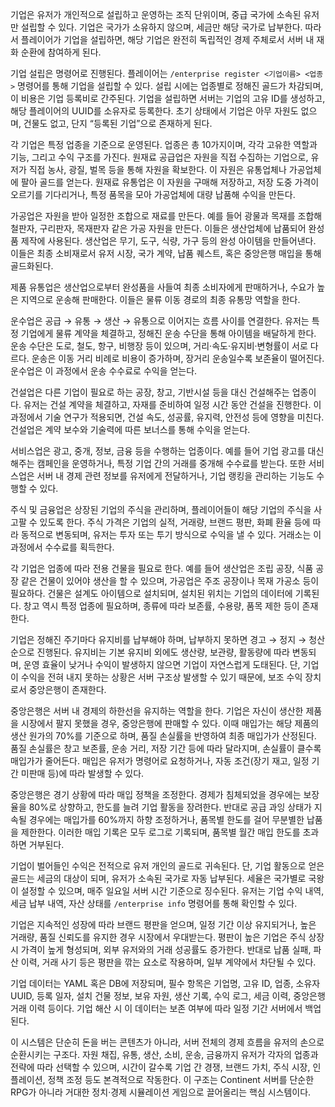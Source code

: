 기업은 유저가 개인적으로 설립하고 운영하는 조직 단위이며, 중급 국가에 소속된 유저만 설립할 수 있다. 기업은 국가가 소유하지 않으며, 세금만 해당 국가로 납부한다. 따라서 플레이어가 기업을 설립하면, 해당 기업은 완전히 독립적인 경제 주체로서 서버 내 재화 순환에 참여하게 된다.

기업 설립은 명령어로 진행된다. 플레이어는 `/enterprise register <기업이름> <업종>` 명령어를 통해 기업을 설립할 수 있다. 설립 시에는 업종별로 정해진 골드가 차감되며, 이 비용은 기업 등록비로 간주된다. 기업을 설립하면 서버는 기업의 고유 ID를 생성하고, 해당 플레이어의 UUID를 소유자로 등록한다. 초기 상태에서 기업은 아무 자원도 없으며, 건물도 없고, 단지 “등록된 기업”으로 존재하게 된다.

각 기업은 특정 업종을 기준으로 운영된다. 업종은 총 10가지이며, 각각 고유한 역할과 기능, 그리고 수익 구조를 가진다. 원재료 공급업은 자원을 직접 수집하는 기업으로, 유저가 직접 농사, 광질, 벌목 등을 통해 자원을 확보한다. 이 자원은 유통업체나 가공업체에 팔아 골드를 얻는다. 원재료 유통업은 이 자원을 구매해 저장하고, 저장 도중 가격이 오르기를 기다리거나, 특정 품목을 모아 가공업체에 대량 납품해 수익을 만든다.

가공업은 자원을 받아 일정한 조합으로 재료를 만든다. 예를 들어 광물과 목재를 조합해 철판자, 구리판자, 목재판자 같은 가공 자원을 만든다. 이들은 생산업체에 납품되어 완성품 제작에 사용된다. 생산업은 무기, 도구, 식량, 가구 등의 완성 아이템을 만들어낸다. 이들은 최종 소비재로서 유저 시장, 국가 계약, 납품 퀘스트, 혹은 중앙은행 매입을 통해 골드화된다.

제품 유통업은 생산업으로부터 완성품을 사들여 최종 소비자에게 판매하거나, 수요가 높은 지역으로 운송해 판매한다. 이들은 물류 이동 경로의 최종 유통망 역할을 한다.

운수업은 공급 → 유통 → 생산 → 유통으로 이어지는 흐름 사이를 연결한다. 유저는 특정 기업에게 물류 계약을 체결하고, 정해진 운송 수단을 통해 아이템을 배달하게 한다. 운송 수단은 도로, 철도, 항구, 비행장 등이 있으며, 거리·속도·유지비·변형률이 서로 다르다. 운송은 이동 거리 비례로 비용이 증가하며, 장거리 운송일수록 보존율이 떨어진다. 운수업은 이 과정에서 운송 수수료로 수익을 얻는다.

건설업은 다른 기업이 필요로 하는 공장, 창고, 기반시설 등을 대신 건설해주는 업종이다. 유저는 건설 계약을 체결하고, 자재를 준비하여 일정 시간 동안 건설을 진행한다. 이 과정에서 기술 연구가 적용되면, 건설 속도, 성공률, 유지력, 안전성 등에 영향을 미친다. 건설업은 계약 보수와 기술력에 따른 보너스를 통해 수익을 얻는다.

서비스업은 광고, 중개, 정보, 금융 등을 수행하는 업종이다. 예를 들어 기업 광고를 대신해주는 캠페인을 운영하거나, 특정 기업 간의 거래를 중개해 수수료를 받는다. 또한 서비스업은 서버 내 경제 관련 정보를 유저에게 전달하거나, 기업 랭킹을 관리하는 기능도 수행할 수 있다.

주식 및 금융업은 상장된 기업의 주식을 관리하며, 플레이어들이 해당 기업의 주식을 사고팔 수 있도록 한다. 주식 가격은 기업의 실적, 거래량, 브랜드 평판, 화폐 환율 등에 따라 동적으로 변동되며, 유저는 투자 또는 투기 방식으로 수익을 낼 수 있다. 거래소는 이 과정에서 수수료를 획득한다.

각 기업은 업종에 따라 전용 건물을 필요로 한다. 예를 들어 생산업은 조립 공장, 식품 공장 같은 건물이 있어야 생산을 할 수 있으며, 가공업은 주조 공장이나 목재 가공소 등이 필요하다. 건물은 설계도 아이템으로 설치되며, 설치된 위치는 기업의 데이터에 기록된다. 창고 역시 특정 업종에 필요하며, 종류에 따라 보존률, 수용량, 품목 제한 등이 존재한다.

기업은 정해진 주기마다 유지비를 납부해야 하며, 납부하지 못하면 경고 → 정지 → 청산 순으로 진행된다. 유지비는 기본 유지비 외에도 생산량, 보관량, 활동량에 따라 변동되며, 운영 효율이 낮거나 수익이 발생하지 않으면 기업이 자연스럽게 도태된다. 단, 기업이 수익을 전혀 내지 못하는 상황은 서버 구조상 발생할 수 있기 때문에, 보조 수익 장치로서 중앙은행이 존재한다.

중앙은행은 서버 내 경제의 하한선을 유지하는 역할을 한다. 기업은 자신이 생산한 제품을 시장에서 팔지 못했을 경우, 중앙은행에 판매할 수 있다. 이때 매입가는 해당 제품의 생산 원가의 70%를 기준으로 하며, 품질 손실률을 반영하여 최종 매입가가 산정된다. 품질 손실률은 창고 보존률, 운송 거리, 저장 기간 등에 따라 달라지며, 손실률이 클수록 매입가가 줄어든다. 매입은 유저가 명령어로 요청하거나, 자동 조건(장기 재고, 일정 기간 미판매 등)에 따라 발생할 수 있다.

중앙은행은 경기 상황에 따라 매입 정책을 조정한다. 경제가 침체되었을 경우에는 보장율을 80%로 상향하고, 한도를 늘려 기업 활동을 장려한다. 반대로 공급 과잉 상태가 지속될 경우에는 매입가를 60%까지 하향 조정하거나, 품목별 한도를 걸어 무분별한 납품을 제한한다. 이러한 매입 기록은 모두 로그로 기록되며, 품목별 월간 매입 한도를 초과하면 거부된다.

기업이 벌어들인 수익은 전적으로 유저 개인의 골드로 귀속된다. 단, 기업 활동으로 얻은 골드는 세금의 대상이 되며, 유저가 소속된 국가로 자동 납부된다. 세율은 국가별로 국왕이 설정할 수 있으며, 매주 일요일 서버 시간 기준으로 징수된다. 유저는 기업 수익 내역, 세금 납부 내역, 자산 상태를 `/enterprise info` 명령어를 통해 확인할 수 있다.

기업은 지속적인 성장에 따라 브랜드 평판을 얻으며, 일정 기간 이상 유지되거나, 높은 거래량, 품질 신뢰도를 유지한 경우 시장에서 우대받는다. 평판이 높은 기업은 주식 상장 시 가격이 높게 형성되며, 외부 유저와의 거래 성공률도 증가한다. 반대로 납품 실패, 파산 이력, 거래 사기 등은 평판을 깎는 요소로 작용하며, 일부 계약에서 차단될 수 있다.

기업 데이터는 YAML 혹은 DB에 저장되며, 필수 항목은 기업명, 고유 ID, 업종, 소유자 UUID, 등록 일자, 설치 건물 정보, 보유 자원, 생산 기록, 수익 로그, 세금 이력, 중앙은행 거래 이력 등이다. 기업 해산 시 이 데이터는 보존 여부에 따라 일정 기간 서버에서 백업된다.

이 시스템은 단순히 돈을 버는 콘텐츠가 아니라, 서버 전체의 경제 흐름을 유저의 손으로 순환시키는 구조다. 자원 채집, 유통, 생산, 소비, 운송, 금융까지 유저가 각자의 업종과 전략에 따라 선택할 수 있으며, 시간이 갈수록 기업 간 경쟁, 브랜드 가치, 주식 시장, 인플레이션, 정책 조정 등도 본격적으로 작동한다. 이 구조는 Continent 서버를 단순한 RPG가 아니라 거대한 정치·경제 시뮬레이션 게임으로 끌어올리는 핵심 시스템이다.
